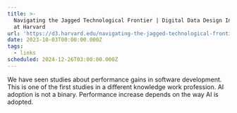 ```yaml
---
title: >-
  Navigating the Jagged Technological Frontier | Digital Data Design Institute
  at Harvard
url: 'https://d3.harvard.edu/navigating-the-jagged-technological-frontier/'
date: 2023-10-03T00:00:00.000Z
tags:
  - links
scheduled: 2024-12-26T03:00:00.000Z
---
```


We have seen studies about performance gains in software development. This is one of the first studies in a different knowledge work profession. AI adoption is not a binary. Performance increase depends on the way AI is adopted.
